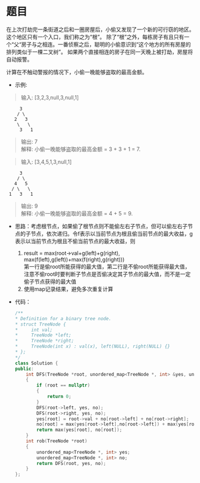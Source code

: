 # 题目
在上次打劫完一条街道之后和一圈房屋后，小偷又发现了一个新的可行窃的地区。这个地区只有一个入口，我们称之为“根”。 除了“根”之外，每栋房子有且只有一个“父“房子与之相连。一番侦察之后，聪明的小偷意识到“这个地方的所有房屋的排列类似于一棵二叉树”。 如果两个直接相连的房子在同一天晚上被打劫，房屋将自动报警。

计算在不触动警报的情况下，小偷一晚能够盗取的最高金额。

* 示例:
>输入: [3,2,3,null,3,null,1]

         3
        / \
       2   3
        \   \ 
         3   1

>输出: 7 <br>
解释: 小偷一晚能够盗取的最高金额 = 3 + 3 + 1 = 7.

>输入: [3,4,5,1,3,null,1]

         3
        / \
       4   5
      / \   \ 
     1   3   1

>输出: 9<br>
解释: 小偷一晚能够盗取的最高金额 = 4 + 5 = 9.

* 思路：考虑根节点，如果偷了根节点则不能偷左右子节点，但可以偷左右子节点的子节点，依次递归。令f表示以当前节点为根且偷当前节点的最大收益，g表示以当前节点为根且不偷当前节点的最大收益，则
    1. result = 
    max(root->val+g(left)+g(right),<br>
    max(f(left),g(left))+max(f(right),g(right)))<br>
    第一行是偷root所能获得的最大值，第二行是不偷root所能获得最大值，注意不偷root时要判断子节点是否偷决定其子节点的最大值，而不是一定偷子节点获得的最大值
    2. 使用map记录结果，避免多次重复计算


* 代码：
    ```C++
   /**
    * Definition for a binary tree node.
    * struct TreeNode {
    *     int val;
    *     TreeNode *left;
    *     TreeNode *right;
    *     TreeNode(int x) : val(x), left(NULL), right(NULL) {}
    * };
    */
    class Solution {
    public:
        int DFS(TreeNode *root, unordered_map<TreeNode *, int> &yes, unordered_map<TreeNode *, int> &no)
        {
            if (root == nullptr)
            {
                return 0;
            }
            DFS(root->left, yes, no);
            DFS(root->right, yes, no);
            yes[root] = root->val + no[root->left] + no[root->right];
            no[root] = max(yes[root->left],no[root->left]) + max(yes[root->right],no[root->right]);
            return max(yes[root], no[root]);
        }
        int rob(TreeNode *root)
        {
            unordered_map<TreeNode *, int> yes;
            unordered_map<TreeNode *, int> no;
            return DFS(root, yes, no);
        }
    };
    ```